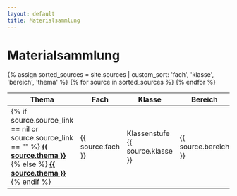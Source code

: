 ```yaml
---
layout: default
title: Materialsammlung
---
```


# Materialsammlung

<table id="materialTable">
  <thead>
    <tr>
      <th onclick="sortTable(0)">Thema</th>
      <th onclick="sortTable(1)">Fach</th>
      <th onclick="sortTable(2)">Klasse</th>
      <th onclick="sortTable(3)">Bereich</th>
      <th>Beschreibung</th>
    </tr>
  </thead>
  <tbody id="tableBody">
    {% assign sorted_sources = site.sources | custom_sort: 'fach', 'klasse', 'bereich', 'thema' %}
    {% for source in sorted_sources %}
      <tr>
        <td>
          {% if source.source_link == nil or source.source_link == "" %}
            <a href="{{ site.yt_base }}/embed/{{ source.youtube_id }}{%- if source.youtube_time_start or source.youtube_time_end -%}?
                {%- if source.youtube_time_start -%}t={{ source.youtube_time_start }}{%- endif -%}
                {%- if source.youtube_time_start and source.youtube_time_end -%}&{%- endif -%}
                {%- if source.youtube_time_end -%}end={{ source.youtube_time_end }}{%- endif -%}
            {% endif %}" target="_blank">
                <strong>{{ source.thema }}</strong>
            </a>
          {% else %}
            <a href="{{ source.source_link }}" target="_blank"><strong>{{ source.thema }}</strong></a>
          {% endif %}
        </td>
        <td>{{ source.fach }}</td>
        <td>Klassenstufe {{ source.klasse }}</td>
        <td>{{ source.bereich }}</td>
        <td>{{ source.beschreibung }}</td>
      </tr>
    {% endfor %}
  </tbody>
</table>




